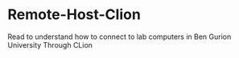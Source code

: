# Remote-Host-Clion
Read to understand how to connect to lab computers in Ben Gurion University Through CLion
